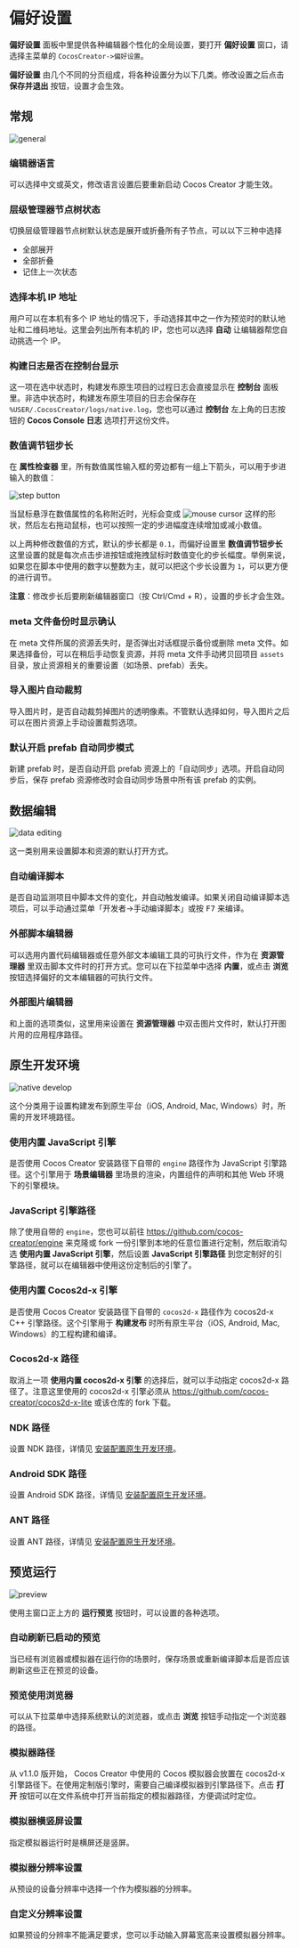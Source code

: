 # 偏好设置

**偏好设置** 面板中里提供各种编辑器个性化的全局设置，要打开 **偏好设置** 窗口，请选择主菜单的 `CocosCreator->偏好设置`。

**偏好设置** 由几个不同的分页组成，将各种设置分为以下几类。修改设置之后点击 **保存并退出** 按钮，设置才会生效。

## 常规

![general](preferences/general.jpg)

### 编辑器语言

可以选择中文或英文，修改语言设置后要重新启动 Cocos Creator 才能生效。

### 层级管理器节点树状态

切换层级管理器节点树默认状态是展开或折叠所有子节点，可以以下三种中选择

- 全部展开
- 全部折叠
- 记住上一次状态

### 选择本机 IP 地址

用户可以在本机有多个 IP 地址的情况下，手动选择其中之一作为预览时的默认地址和二维码地址。这里会列出所有本机的 IP，您也可以选择 **自动** 让编辑器帮您自动挑选一个 IP。

### 构建日志是否在控制台显示

这一项在选中状态时，构建发布原生项目的过程日志会直接显示在 **控制台** 面板里。非选中状态时，构建发布原生项目的日志会保存在 `%USER/.CocosCreator/logs/native.log`，您也可以通过 **控制台** 左上角的日志按钮的 **Cocos Console 日志** 选项打开这份文件。

### 数值调节钮步长

在 **属性检查器** 里，所有数值属性输入框的旁边都有一组上下箭头，可以用于步进输入的数值：

![step button](preferences/step-button.jpg)

当鼠标悬浮在数值属性的名称附近时，光标会变成 ![mouse cursor](preferences/mouse-cursor.jpg) 这样的形状，然后左右拖动鼠标，也可以按照一定的步进幅度连续增加或减小数值。

以上两种修改数值的方式，默认的步长都是 `0.1`，而偏好设置里 **数值调节钮步长** 这里设置的就是每次点击步进按钮或拖拽鼠标时数值变化的步长幅度。举例来说，如果您在脚本中使用的数字以整数为主，就可以把这个步长设置为 `1`，可以更方便的进行调节。

**注意**：修改步长后要刷新编辑器窗口（按 Ctrl/Cmd + R），设置的步长才会生效。

### meta 文件备份时显示确认

在 meta 文件所属的资源丢失时，是否弹出对话框提示备份或删除 meta 文件。如果选择备份，可以在稍后手动恢复资源，并将 meta 文件手动拷贝回项目 `assets` 目录，放止资源相关的重要设置（如场景、prefab）丢失。

### 导入图片自动裁剪

导入图片时，是否自动裁剪掉图片的透明像素。不管默认选择如何，导入图片之后可以在图片资源上手动设置裁剪选项。

### 默认开启 prefab 自动同步模式

新建 prefab 时，是否自动开启 prefab 资源上的「自动同步」选项。开启自动同步后，保存 prefab 资源修改时会自动同步场景中所有该 prefab 的实例。

## 数据编辑

![data editing](preferences/data-editing.jpg)

这一类别用来设置脚本和资源的默认打开方式。

### 自动编译脚本

是否自动监测项目中脚本文件的变化，并自动触发编译。如果关闭自动编译脚本选项后，可以手动通过菜单「开发者->手动编译脚本」或按 <kbd>F7</kbd> 来编译。

### 外部脚本编辑器

可以选用内置代码编辑器或任意外部文本编辑工具的可执行文件，作为在 **资源管理器** 里双击脚本文件时的打开方式。您可以在下拉菜单中选择 **内置**，或点击 **浏览** 按钮选择偏好的文本编辑器的可执行文件。

### 外部图片编辑器

和上面的选项类似，这里用来设置在 **资源管理器** 中双击图片文件时，默认打开图片用的应用程序路径。


## 原生开发环境

![native develop](preferences/native-develop.jpg)

这个分类用于设置构建发布到原生平台（iOS, Android, Mac, Windows）时，所需的开发环境路径。

### 使用内置 JavaScript 引擎

是否使用 Cocos Creator 安装路径下自带的 `engine` 路径作为 JavaScript 引擎路径。这个引擎用于 **场景编辑器** 里场景的渲染，内置组件的声明和其他 Web 环境下的引擎模块。

### JavaScript 引擎路径

除了使用自带的 `engine`，您也可以前往 https://github.com/cocos-creator/engine 来克隆或 fork 一份引擎到本地的任意位置进行定制，然后取消勾选 **使用内置 JavaScript 引擎**，然后设置 **JavaScript 引擎路径** 到您定制好的引擎路径，就可以在编辑器中使用这份定制后的引擎了。

### 使用内置 Cocos2d-x 引擎

是否使用 Cocos Creator 安装路径下自带的 `cocos2d-x` 路径作为 cocos2d-x C++ 引擎路径。这个引擎用于 **构建发布** 时所有原生平台（iOS, Android, Mac, Windows）的工程构建和编译。

### Cocos2d-x 路径

取消上一项 **使用内置 cocos2d-x 引擎** 的选择后，就可以手动指定 cocos2d-x 路径了。注意这里使用的 cocos2d-x 引擎必须从 https://github.com/cocos-creator/cocos2d-x-lite 或该仓库的 fork 下载。

### NDK 路径

设置 NDK 路径，详情见 [安装配置原生开发环境](../../publish/setup-native-development.md)。

### Android SDK 路径

设置 Android SDK 路径，详情见 [安装配置原生开发环境](../../publish/setup-native-development.md)。

### ANT 路径

设置 ANT 路径，详情见 [安装配置原生开发环境](../../publish/setup-native-development.md)。


## 预览运行

![preview](preferences/preview.jpg)

使用主窗口正上方的 **运行预览** 按钮时，可以设置的各种选项。

### 自动刷新已启动的预览

当已经有浏览器或模拟器在运行你的场景时，保存场景或重新编译脚本后是否应该刷新这些正在预览的设备。

### 预览使用浏览器

可以从下拉菜单中选择系统默认的浏览器，或点击 **浏览** 按钮手动指定一个浏览器的路径。

### 模拟器路径

从 v1.1.0 版开始， Cocos Creator 中使用的 Cocos 模拟器会放置在 cocos2d-x 引擎路径下。在使用定制版引擎时，需要自己编译模拟器到引擎路径下。点击 **打开** 按钮可以在文件系统中打开当前指定的模拟器路径，方便调试时定位。

### 模拟器横竖屏设置

指定模拟器运行时是横屏还是竖屏。

### 模拟器分辨率设置

从预设的设备分辨率中选择一个作为模拟器的分辨率。

### 自定义分辨率设置

如果预设的分辨率不能满足要求，您可以手动输入屏幕宽高来设置模拟器分辨率。


